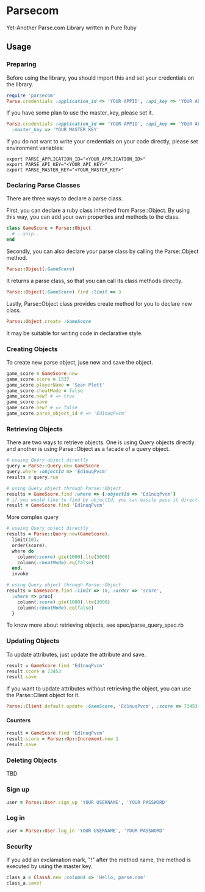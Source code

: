 # Parsecom

Yet-Another Parse.com Library written in Pure Ruby

## Usage

### Preparing

Before using the library, you should import this and set your credentials on 
the library.

```ruby
require 'parsecom'
Parse.credentials :application_id => 'YOUR APPID', :api_key => 'YOUR APIKEY'
```

If you have some plan to use the master_key, please set it.

```ruby
Parse.credentials :application_id => 'YOUR APPID', :api_key => 'YOUR APIKEY', 
  :master_key => 'YOUR MASTER KEY'
```

If you do not want to write your credentials on your code directly,
please set environment variables:

    export PARSE_APPLICATION_ID="<YOUR_APPLICATION_ID>"
    export PARSE_API_KEY="<YOUR_API_KEY>"
    export PARSE_MASTER_KEY="<YOUR_MASTER_KEY>"

### Declaring Parse Classes

There are three ways to declare a parse class.

First, you can declare a ruby class inherited from Parse::Object. By using
this way, you can add your own properties and methods to the class.

```ruby
class GameScore < Parse::Object
  # ..snip..
end
```

Secondly, you can also declare your parse class by calling the Parse::Object 
method. 

```ruby
Parse::Object(:GameScore)
```

It returns a parse class, so that you can call its class methods directly.

```ruby
Parse::Object(:GameScore).find :limit => 3
```

Lastly, Parse::Object class provides create method for you to declare new
class.

```ruby
Parse::Object.create :GameScore
```

It may be suitable for writing code in declarative style.

### Creating Objects

To create new parse object, juse new and save the object.

```ruby
game_score = GameScore.new
game_score.score = 1337
game_score.playerName = 'Sean Plott'
game_score.cheatMode = false
game_score.new? # => true
game_score.save
game_score.new? # => false
game_score.parse_object_id # => 'Ed1nuqPvcm'
```

### Retrieving Objects

There are two ways to retrieve objects. One is using Query objects directly and
another is using Parse::Object as a facade of a query object.

```ruby
# useing Query object directly
query = Parse::Query.new GameScore
query.where :objectId => 'Ed1nuqPvcm'
results = query.run

# using Query object through Parse::Object
results = GameScore.find :where => {:objectId => 'Ed1nuqPvcm'}
# if you would like to find by objectId, you can easily pass it directly
result = GameScore.find 'Ed1nuqPvcm'
```

More complex query

```ruby
# useing Query object directly
results = Parse::Query.new(GameScore).
  limit(10).
  order(score).
  where do
    column(:score).gte(1000).lte(3000)
    column(:cheatMode).eq(false)
  end.
  invoke

# using Query object through Parse::Object
results = GameScore.find :limit => 10, :order => 'score', 
  :where => proc{
    column(:score).gte(1000).lte(3000)
    column(:cheatMode).eq(false)
  }
```

To know more about retrieving objects, see spec/parse_query_spec.rb

### Updating Objects

To update attributes, just update the attribute and save.

```ruby
result = GameScore.find 'Ed1nuqPvcm'
result.score = 73453
result.save
```

If you want to update attributes without retrieving the object, you can use
the Parse::Client object for it.

```ruby
Parse::Client.default.update :GaemScore, 'Ed1nuqPvcm', :score => 73453
```

#### Counters

```ruby
result = GameScore.find 'Ed1nuqPvcm'
result.score = Parse::Op::Increment.new 1
result.save
```

### Deleting Objects

TBD

### Sign up

```ruby
user = Parse::User.sign_up 'YOUR USERNAME', 'YOUR PASSWORD'
```

### Log in

```ruby
user = Parse::User.log_in 'YOUR USERNAME', 'YOUR PASSWORD'
```

### Security

If you add an exclamation mark, "!" after the method name, the method is executed by using the master key.

```ruby
class_a = ClassA.new :columnA => 'Hello, parse.com'
class_a.save!
```
